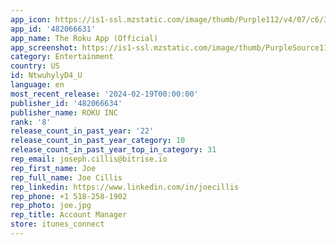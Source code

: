 ```yaml
---
app_icon: https://is1-ssl.mzstatic.com/image/thumb/Purple112/v4/07/c6/3b/07c63bb2-2393-fc98-3abb-8839750f53c3/AppIcon-0-0-1x_U007emarketing-0-10-0-85-220.png/1024x1024bb.png
app_id: '482066631'
app_name: The Roku App (Official)
app_screenshot: https://is1-ssl.mzstatic.com/image/thumb/PurpleSource116/v4/fc/63/6b/fc636b17-367b-ba98-3bfe-851fd6c695c3/e21212a1-8f83-4cb6-8950-6743a2e8ede1_1284x2778-6.jpg/1284x2778bb.png
category: Entertainment
country: US
id: NtwuhylyD4_U
language: en
most_recent_release: '2024-02-19T00:00:00'
publisher_id: '482066634'
publisher_name: ROKU INC
rank: '8'
release_count_in_past_year: '22'
release_count_in_past_year_category: 10
release_count_in_past_year_top_in_category: 31
rep_email: joseph.cillis@bitrise.io
rep_first_name: Joe
rep_full_name: Joe Cillis
rep_linkedin: https://www.linkedin.com/in/joecillis
rep_phone: +1 518-258-1902
rep_photo: joe.jpg
rep_title: Account Manager
store: itunes_connect
---
```

